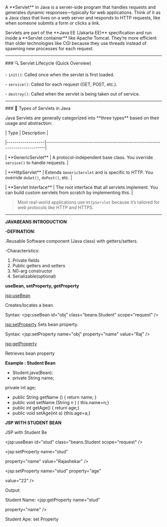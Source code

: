 A \*\*Servlet\*\* in Java is a server-side program that handles requests and generates dynamic responses—typically for web applications. Think of it as a Java class that lives on a web server and responds to HTTP requests, like when someone submits a form or clicks a link.



Servlets are part of the \*\*Java EE (Jakarta EE)\*\* specification and run inside a \*\*Servlet container\*\* like Apache Tomcat. They’re more efficient than older technologies like CGI because they use threads instead of spawning new processes for each request.



---



\### 🔍 Servlet Lifecycle (Quick Overview)

\- `init()`: Called once when the servlet is first loaded.

\- `service()`: Called for each request (GET, POST, etc.).

\- `destroy()`: Called when the servlet is being taken out of service.



---



\### 📂 Types of Servlets in Java



Java Servlets are generally categorized into \*\*three types\*\* based on their usage and abstraction:



| Type              | Description                                                                 |

|-------------------|-----------------------------------------------------------------------------|

| \*\*GenericServlet\*\* | A protocol-independent base class. You override `service()` to handle requests. |

| \*\*HttpServlet\*\*    | Extends `GenericServlet` and is specific to HTTP. You override `doGet()`, `doPost()`, etc. |

| \*\*Servlet Interface\*\* | The root interface that all servlets implement. You can build custom servlets from scratch by implementing this. |



> Most real-world applications use `HttpServlet` because it’s tailored for web protocols like HTTP and HTTPS.



---





**JAVABEANS INTRODUCTION**



**-DEFINATION:**

.Reusable  Software component (Java class) with getters/setters.

-Characteristics:

1. Private fields
2. Public getters and setters
3. N0-arg constructor
4. Serializable(optional)





**useBean, setProperty, getProperty**



[jsp:useBean](jsp:useBean)





Creates/locates a bean.



Syntax: <jsp:useBean id="obj" class="beans.Student" scope="request" />



[jsp:setProperty](jsp:setProperty) Sets bean property.



Syntax: <jsp:setProperty name="obj" property="name" value="Raj" />



[jsp:getProperty](jsp:getProperty)



Retrieves bean property



**Example : Student Bean**

* Student.java(Bean):
* private String name;

private int age;

* public String getName () { return name; }
* public void setName (String n ) { this.name=n;}
* public int getAge() { return age;}
* public void setAge(int a) {this.age=a;}





**JSP WITH STUDENT BEAN**



JSP with Student Be

<jsp:useBean id="stud" class="beans.Student scope="request" />

<jsp:setProperty name="stud"

property="name" value="Rajashekar" />

<jsp:setProperty name="stud" property="age"

value="22" />



Output:



Student Name: <jsp:getProperty name="stud"

property="name" />

Student Ape: set Property

